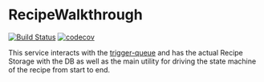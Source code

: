 # RecipeWalkthrough
[![Build Status](https://travis-ci.org/Smart-Chef/trigger-queue.svg?branch=master)](https://travis-ci.org/Smart-Chef/recipe-walkthrough)
[![codecov](https://codecov.io/gh/Smart-Chef/trigger-queue/branch/master/graph/badge.svg)](https://codecov.io/gh/Smart-Chef/recipe-walkthrough)

This service interacts with the [trigger-queue](https://github.com/Smart-Chef/trigger-queue)
and has the actual Recipe Storage with the DB as well as the main utility for driving the state
machine of the recipe from start to end.